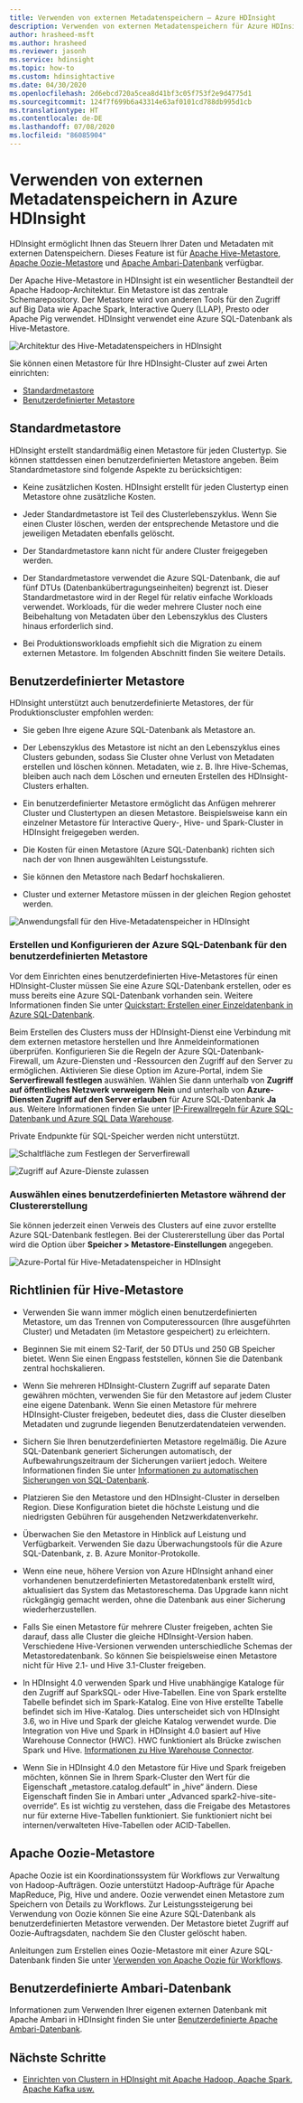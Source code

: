```yaml
---
title: Verwenden von externen Metadatenspeichern – Azure HDInsight
description: Verwenden von externen Metadatenspeichern für Azure HDInsight-Cluster
author: hrasheed-msft
ms.author: hrasheed
ms.reviewer: jasonh
ms.service: hdinsight
ms.topic: how-to
ms.custom: hdinsightactive
ms.date: 04/30/2020
ms.openlocfilehash: 2d6ebcd720a5cea8d41bf3c05f753f2e9d4775d1
ms.sourcegitcommit: 124f7f699b6a43314e63af0101cd788db995d1cb
ms.translationtype: HT
ms.contentlocale: de-DE
ms.lasthandoff: 07/08/2020
ms.locfileid: "86085904"
---
```

# <a name="use-external-metadata-stores-in-azure-hdinsight"></a>Verwenden von externen Metadatenspeichern in Azure HDInsight

HDInsight ermöglicht Ihnen das Steuern Ihrer Daten und Metadaten mit externen Datenspeichern. Dieses Feature ist für [Apache Hive-Metastore](#custom-metastore), [Apache Oozie-Metastore](#apache-oozie-metastore) und [Apache Ambari-Datenbank](#custom-ambari-db) verfügbar.

Der Apache Hive-Metastore in HDInsight ist ein wesentlicher Bestandteil der Apache Hadoop-Architektur. Ein Metastore ist das zentrale Schemarepository. Der Metastore wird von anderen Tools für den Zugriff auf Big Data wie Apache Spark, Interactive Query (LLAP), Presto oder Apache Pig verwendet. HDInsight verwendet eine Azure SQL-Datenbank als Hive-Metastore.

![Architektur des Hive-Metadatenspeichers in HDInsight](./media/hdinsight-use-external-metadata-stores/metadata-store-architecture.png)

Sie können einen Metastore für Ihre HDInsight-Cluster auf zwei Arten einrichten:

* [Standardmetastore](#default-metastore)
* [Benutzerdefinierter Metastore](#custom-metastore)

## <a name="default-metastore"></a>Standardmetastore

HDInsight erstellt standardmäßig einen Metastore für jeden Clustertyp. Sie können stattdessen einen benutzerdefinierten Metastore angeben. Beim Standardmetastore sind folgende Aspekte zu berücksichtigen:

* Keine zusätzlichen Kosten. HDInsight erstellt für jeden Clustertyp einen Metastore ohne zusätzliche Kosten.

* Jeder Standardmetastore ist Teil des Clusterlebenszyklus. Wenn Sie einen Cluster löschen, werden der entsprechende Metastore und die jeweiligen Metadaten ebenfalls gelöscht.

* Der Standardmetastore kann nicht für andere Cluster freigegeben werden.

* Der Standardmetastore verwendet die Azure SQL-Datenbank, die auf fünf DTUs (Datenbankübertragungseinheiten) begrenzt ist.
Dieser Standardmetastore wird in der Regel für relativ einfache Workloads verwendet. Workloads, für die weder mehrere Cluster noch eine Beibehaltung von Metadaten über den Lebenszyklus des Clusters hinaus erforderlich sind.

* Bei Produktionsworkloads empfiehlt sich die Migration zu einem externen Metastore. Im folgenden Abschnitt finden Sie weitere Details.

## <a name="custom-metastore"></a>Benutzerdefinierter Metastore

HDInsight unterstützt auch benutzerdefinierte Metastores, der für Produktionscluster empfohlen werden:

* Sie geben Ihre eigene Azure SQL-Datenbank als Metastore an.

* Der Lebenszyklus des Metastore ist nicht an den Lebenszyklus eines Clusters gebunden, sodass Sie Cluster ohne Verlust von Metadaten erstellen und löschen können. Metadaten, wie z. B. Ihre Hive-Schemas, bleiben auch nach dem Löschen und erneuten Erstellen des HDInsight-Clusters erhalten.

* Ein benutzerdefinierter Metastore ermöglicht das Anfügen mehrerer Cluster und Clustertypen an diesen Metastore. Beispielsweise kann ein einzelner Metastore für Interactive Query-, Hive- und Spark-Cluster in HDInsight freigegeben werden.

* Die Kosten für einen Metastore (Azure SQL-Datenbank) richten sich nach der von Ihnen ausgewählten Leistungsstufe.

* Sie können den Metastore nach Bedarf hochskalieren.

* Cluster und externer Metastore müssen in der gleichen Region gehostet werden.

![Anwendungsfall für den Hive-Metadatenspeicher in HDInsight](./media/hdinsight-use-external-metadata-stores/metadata-store-use-case.png)

### <a name="create-and-config-azure-sql-database-for-the-custom-metastore"></a>Erstellen und Konfigurieren der Azure SQL-Datenbank für den benutzerdefinierten Metastore

Vor dem Einrichten eines benutzerdefinierten Hive-Metastores für einen HDInsight-Cluster müssen Sie eine Azure SQL-Datenbank erstellen, oder es muss bereits eine Azure SQL-Datenbank vorhanden sein.  Weitere Informationen finden Sie unter [Quickstart: Erstellen einer Einzeldatenbank in Azure SQL-Datenbank](https://docs.microsoft.com/azure/sql-database/sql-database-single-database-get-started?tabs=azure-portal).

Beim Erstellen des Clusters muss der HDInsight-Dienst eine Verbindung mit dem externen metastore herstellen und Ihre Anmeldeinformationen überprüfen. Konfigurieren Sie die Regeln der Azure SQL-Datenbank-Firewall, um Azure-Diensten und -Ressourcen den Zugriff auf den Server zu ermöglichen. Aktivieren Sie diese Option im Azure-Portal, indem Sie **Serverfirewall festlegen** auswählen. Wählen Sie dann unterhalb von **Zugriff auf öffentliches Netzwerk verweigern** **Nein** und unterhalb von **Azure-Diensten Zugriff auf den Server erlauben** für Azure SQL-Datenbank **Ja** aus. Weitere Informationen finden Sie unter [IP-Firewallregeln für Azure SQL-Datenbank und Azure SQL Data Warehouse](https://docs.microsoft.com/azure/sql-database/sql-database-firewall-configure#use-the-azure-portal-to-manage-server-level-ip-firewall-rules).

Private Endpunkte für SQL-Speicher werden nicht unterstützt.

![Schaltfläche zum Festlegen der Serverfirewall](./media/hdinsight-use-external-metadata-stores/configure-azure-sql-database-firewall1.png)

![Zugriff auf Azure-Dienste zulassen](./media/hdinsight-use-external-metadata-stores/configure-azure-sql-database-firewall2.png)

### <a name="select-a-custom-metastore-during-cluster-creation"></a>Auswählen eines benutzerdefinierten Metastore während der Clustererstellung

Sie können jederzeit einen Verweis des Clusters auf eine zuvor erstellte Azure SQL-Datenbank festlegen. Bei der Clustererstellung über das Portal wird die Option über **Speicher > Metastore-Einstellungen** angegeben.

![Azure-Portal für Hive-Metadatenspeicher in HDInsight](./media/hdinsight-use-external-metadata-stores/azure-portal-cluster-storage-metastore.png)

## <a name="hive-metastore-guidelines"></a>Richtlinien für Hive-Metastore

* Verwenden Sie wann immer möglich einen benutzerdefinierten Metastore, um das Trennen von Computeressourcen (Ihre ausgeführten Cluster) und Metadaten (im Metastore gespeichert) zu erleichtern.

* Beginnen Sie mit einem S2-Tarif, der 50 DTUs und 250 GB Speicher bietet. Wenn Sie einen Engpass feststellen, können Sie die Datenbank zentral hochskalieren.

* Wenn Sie mehreren HDInsight-Clustern Zugriff auf separate Daten gewähren möchten, verwenden Sie für den Metastore auf jedem Cluster eine eigene Datenbank. Wenn Sie einen Metastore für mehrere HDInsight-Cluster freigeben, bedeutet dies, dass die Cluster dieselben Metadaten und zugrunde liegenden Benutzerdatendateien verwenden.

* Sichern Sie Ihren benutzerdefinierten Metastore regelmäßig. Die Azure SQL-Datenbank generiert Sicherungen automatisch, der Aufbewahrungszeitraum der Sicherungen variiert jedoch. Weitere Informationen finden Sie unter [Informationen zu automatischen Sicherungen von SQL-Datenbank](../azure-sql/database/automated-backups-overview.md).

* Platzieren Sie den Metastore und den HDInsight-Cluster in derselben Region. Diese Konfiguration bietet die höchste Leistung und die niedrigsten Gebühren für ausgehenden Netzwerkdatenverkehr.

* Überwachen Sie den Metastore in Hinblick auf Leistung und Verfügbarkeit. Verwenden Sie dazu Überwachungstools für die Azure SQL-Datenbank, z. B. Azure Monitor-Protokolle.

* Wenn eine neue, höhere Version von Azure HDInsight anhand einer vorhandenen benutzerdefinierten Metastoredatenbank erstellt wird, aktualisiert das System das Metastoreschema. Das Upgrade kann nicht rückgängig gemacht werden, ohne die Datenbank aus einer Sicherung wiederherzustellen.

* Falls Sie einen Metastore für mehrere Cluster freigeben, achten Sie darauf, dass alle Cluster die gleiche HDInsight-Version haben. Verschiedene Hive-Versionen verwenden unterschiedliche Schemas der Metastoredatenbank. So können Sie beispielsweise einen Metastore nicht für Hive 2.1- und Hive 3.1-Cluster freigeben.

* In HDInsight 4.0 verwenden Spark und Hive unabhängige Kataloge für den Zugriff auf SparkSQL- oder Hive-Tabellen. Eine von Spark erstellte Tabelle befindet sich im Spark-Katalog. Eine von Hive erstellte Tabelle befindet sich im Hive-Katalog. Dies unterscheidet sich von HDInsight 3.6, wo in Hive und Spark der gleiche Katalog verwendet wurde. Die Integration von Hive und Spark in HDInsight 4.0 basiert auf Hive Warehouse Connector (HWC). HWC funktioniert als Brücke zwischen Spark und Hive. [Informationen zu Hive Warehouse Connector](../hdinsight/interactive-query/apache-hive-warehouse-connector.md).

* Wenn Sie in HDInsight 4.0 den Metastore für Hive und Spark freigeben möchten, können Sie in Ihrem Spark-Cluster den Wert für die Eigenschaft „metastore.catalog.default“ in „hive“ ändern. Diese Eigenschaft finden Sie in Ambari unter „Advanced spark2-hive-site-override“. Es ist wichtig zu verstehen, dass die Freigabe des Metastores nur für externe Hive-Tabellen funktioniert. Sie funktioniert nicht bei internen/verwalteten Hive-Tabellen oder ACID-Tabellen.  

## <a name="apache-oozie-metastore"></a>Apache Oozie-Metastore

Apache Oozie ist ein Koordinationssystem für Workflows zur Verwaltung von Hadoop-Aufträgen. Oozie unterstützt Hadoop-Aufträge für Apache MapReduce, Pig, Hive und andere.  Oozie verwendet einen Metastore zum Speichern von Details zu Workflows. Zur Leistungssteigerung bei Verwendung von Oozie können Sie eine Azure SQL-Datenbank als benutzerdefinierten Metastore verwenden. Der Metastore bietet Zugriff auf Oozie-Auftragsdaten, nachdem Sie den Cluster gelöscht haben.

Anleitungen zum Erstellen eines Oozie-Metastore mit einer Azure SQL-Datenbank finden Sie unter [Verwenden von Apache Oozie für Workflows](hdinsight-use-oozie-linux-mac.md).

## <a name="custom-ambari-db"></a>Benutzerdefinierte Ambari-Datenbank

Informationen zum Verwenden Ihrer eigenen externen Datenbank mit Apache Ambari in HDInsight finden Sie unter [Benutzerdefinierte Apache Ambari-Datenbank](hdinsight-custom-ambari-db.md).

## <a name="next-steps"></a>Nächste Schritte

* [Einrichten von Clustern in HDInsight mit Apache Hadoop, Apache Spark, Apache Kafka usw.](./hdinsight-hadoop-provision-linux-clusters.md)
